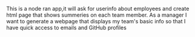 This is a node ran app,it will ask for userinfo about employees and create html page that shows summeries on each team member.
As a manager
I want to generate a webpage that displays my team's basic info
so that I have quick access to emails and GitHub profiles
